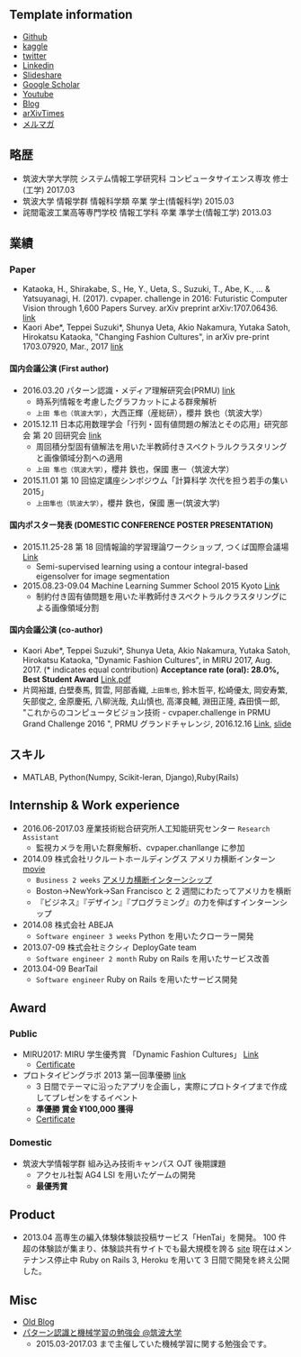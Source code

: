## Template information

* [Github](https://github.com/hurutoriya)
* [kaggle](https://www.kaggle.com/shunyaueta)
* [twitter](https://twitter.com/hurutoriya)
* [Linkedin](https://www.linkedin.com/in/shunya-ueta-2a0b96a4/)
* [Slideshare](http://www.slideshare.net/shunyaueta)
* [Google Scholar](https://scholar.google.com.au/citations?hl=en&user=ghbIA8gAAAAJ)
* [Youtube](https://www.youtube.com/channel/UCTKJn_73Bp0_A7xyBwbznuA)
* [Blog](https://goo.gl/PFy4rg)
* [arXivTimes](https://arxivtimes.herokuapp.com/user/hurutoriya)
* [メルマガ](https://goo.gl/JQkWn4)

## 略歴

* 筑波大学大学院 システム情報工学研究科 コンピュータサイエンス専攻 修士(工学) 2017.03
* 筑波大学 情報学群 情報科学類 卒業 学士(情報科学) 2015.03
* 詫間電波工業高等専門学校 情報工学科 卒業 準学士(情報工学) 2013.03

## 業績

### Paper
* Kataoka, H., Shirakabe, S., He, Y., Ueta, S., Suzuki, T., Abe, K., ... & Yatsuyanagi, H. (2017). cvpaper. challenge in 2016: Futuristic Computer Vision through 1,600 Papers Survey. arXiv preprint arXiv:1707.06436. [link](https://arxiv.org/abs/1707.06436)
* Kaori Abe*, Teppei Suzuki*, Shunya Ueta, Akio Nakamura, Yutaka Satoh, Hirokatsu Kataoka, "Changing Fashion Cultures", in arXiv pre-print 1703.07920, Mar., 2017 [link](https://arxiv.org/abs/1703.07920)

#### 国内会議公演 (First author)

* 2016.03.20 パターン認識・メディア理解研究会(PRMU) [link](http://www.ieice.org/ken/program/index.php?tgs_regid=9a7e703943e8fb9c067017e6f0f0b4062afeda7d4739e7050b48a25961229a2a&lang=)
  * 時系列情報を考慮したグラフカットによる群衆解析
  * `上田 隼也（筑波大学）`，大西正輝（産総研），櫻井 鉄也（筑波大学）
* 2015.12.11 日本応用数理学会「行列・固有値問題の解法とその応用」研究部会 第 20 回研究会 [link](http://na.cs.tsukuba.ac.jp/mepa/?page_id=1024)
  * 周回積分型固有値解法を用いた半教師付きスペクトラルクラスタリングと画像領域分割への適用
  * `上田 隼也（筑波大学）`，櫻井 鉄也，保國 惠一（筑波大学）
* 2015.11.01 第 10 回協定講座シンポジウム「計算科学 次代を担う若手の集い 2015」
  * `上田隼也（筑波大学）`，櫻井 鉄也，保國 惠一(筑波大学)

#### 国内ポスター発表 (DOMESTIC CONFERENCE POSTER PRESENTATION)

* 2015.11.25-28 第 18 回情報論的学習理論ワークショップ, つくば国際会議場 [Link](http://ibisml.org/ibis2015/poster1/)
  * Semi-supervised learning using a contour integral-based eigensolver for image segmentation
* 2015.08.23-09.04 Machine Learning Summer School 2015 Kyoto [Link](http://www.iip.ist.i.kyoto-u.ac.jp/mlss15/doku.php?id=mlss)
  * 制約付き固有値問題を用いた半教師付きスペクトラルクラスタリングによる画像領域分割

#### 国内会議公演 (co-author)

* Kaori Abe*, Teppei Suzuki*, Shunya Ueta, Akio Nakamura, Yutaka Satoh, Hirokatsu Kataoka, "Dynamic Fashion Cultures", in MIRU 2017, Aug. 2017. (\* indicates equal contribution) **Acceptance rate (oral): 28.0%, Best Student Award** [Link](http://cvim.ipsj.or.jp/MIRU2017/index.php?id=technical-program),[pdf](https://arxiv.org/abs/1703.07920)
* 片岡裕雄, 白壁奏馬, 賀雲, 阿部香織, `上田隼也`, 鈴木哲平, 松崎優太, 岡安寿繁, 矢部俊之, 金原慶拓, 八柳洸哉, 丸山慎也, 高澤良輔, 淵田正隆, 森田慎一郎, "これからのコンピュータビジョン技術 - cvpaper.challenge in PRMU Grand Challenge 2016 ", PRMU グランドチャレンジ, 2016.12.16 [Link](http://www.ieice.org/ken/paper/20161216pbnj/), [slide](http://www.slideshare.net/cvpaperchallenge/cvpaperchallenge-in-prmu-grand-challenge-2016-prmu-201612)

## スキル

* MATLAB, Python(Numpy, Scikit-leran, Django),Ruby(Rails)

## Internship & Work experience

* 2016.06-2017.03 産業技術総合研究所人工知能研究センター `Research Assistant`
  * 監視カメラを用いた群衆解析、cvpaper.chanllange に参加
* 2014.09 株式会社リクルートホールディングス アメリカ横断インターン [movie](https://www.youtube.com/watch?v=r_r-Ww2Wuak)
  * `Business 2 weeks` [アメリカ横断インターンシップ](http://recruit-jinji.jp/growthhackinus2014/report/)
  * Boston→NewYork→San Francisco と 2 週間にわたってアメリカを横断
  * 『ビジネス』『デザイン』『プログラミング』の力を伸ばすインターンシップ
* 2014.08 株式会社 ABEJA
  * `Software engineer 3 weeks` Python を用いたクローラー開発
* 2013.07-09 株式会社ミクシィ DeployGate team
  * `Software engineer 2 month` Ruby on Rails を用いたサービス改善
* 2013.04-09 BearTail
  * `Software engineer` Ruby on Rails を用いたサービス開発

## Award

### Public

* MIRU2017: MIRU 学生優秀賞 「Dynamic Fashion Cultures」 [Link](http://cvim.ipsj.or.jp/MIRU2017/index.php?id=awards)
  * [Certificate](https://photos.app.goo.gl/kC7D8UD6O2uvjmbt2)
* プロトタイピングラボ 2013 第一回準優勝 [link](https://klabint.wordpress.com/2013/08/22/ptlab2013-1-day3-2/)
  * 3 日間でテーマに沿ったアプリを企画し，実際にプロトタイプまで作成してプレゼンをするイベント
  * **準優勝 賞金 ¥100,000 獲得**
  * [Certificate](https://photos.app.goo.gl/1W9Jgp2O7PWuSdVr1)

### Domestic

* 筑波大学情報学群 組み込み技術キャンパス OJT 後期課題
  * アクセル社製 AG4 LSI を用いたゲームの開発
  * **最優秀賞**

## Product

* 2013.04 高専生の編入体験体験談投稿サービス「HenTai」を開発。 100 件超の体験談が集まり、体験談共有サイトでも最大規模を誇る [site](http://kosen.herokuapp.com/)
  現在はメンテナンス停止中 Ruby on Rails 3, Heroku を用いて 3 日間で開発を終え公開した。

## Misc

* [Old Blog](https://hurutoriya.github.io/blog/)
* [パターン認識と機械学習の勉強会 @筑波大学](http://prml-seminar.github.io/)
  * 2015.03-2017.03 まで主催していた機械学習に関する勉強会です。
